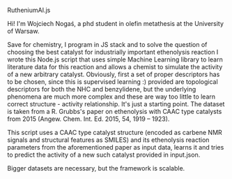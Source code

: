 RutheniumAI.js

Hi! I'm Wojciech Nogaś, a phd student in olefin metathesis at the University of Warsaw.

Save for chemistry, I program in JS stack and to solve the question of choosing the best catalyst for industrially important ethenolysis reaction I wrote this Node.js script that uses simple Machine Learning library to learn literature data for this reaction and allows a chemist to simulate the activity of a new arbitrary catalyst. Obviously, first a set of proper descriptors has to be chosen, since this is supervised learning :) provided are topological descriptors for both the NHC and benzylidene, but the underlying phenomena are much more complex and these are way too little to learn correct structure - activity relationship. It's just a starting point. The dataset is taken from a R. Grubbs's paper on ethenolysis with CAAC type catalysts from 2015 (Angew. Chem. Int. Ed. 2015, 54, 1919 – 1923).

This script uses a CAAC type catalyst structure (encoded as carbene NMR signals and structural features as SMILES) and its ethenolysis reaction parameters from the aforementioned paper as input data, learns it and tries to predict the activity of a new such catalyst provided in input.json.

Bigger datasets are necessary, but the framework is scalable.
